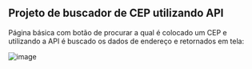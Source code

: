 <h2>Projeto de buscador de CEP utilizando API</h2>


<p>Página básica com botão de procurar a qual é colocado um CEP e utilizando a API é buscado os dados de endereço e retornados em tela:</p>

![image](https://user-images.githubusercontent.com/66396885/156273408-b79347ba-50a7-47d7-bb02-cc44b34dd78e.png)
